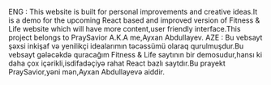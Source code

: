 ENG : This website is built for personal improvements and creative ideas.It is a demo for the upcoming React based and improved version of Fitness & Life website which will have more content,user friendly interface.This project belongs to PraySavior A.K.A me,Ayxan Abdullayev. 
AZE : Bu vebsayt şəxsi inkişaf və yenilikçi idealarımın təcəssümü olaraq qurulmuşdur.Bu vebsayt gələcəkdə quracağım Fitness & Life saytının bir demosudur,hansı ki daha çox içərikli,isdifadəçiyə rahat React bazlı saytdır.Bu prayekt PraySavior,yəni mən,Ayxan Abdullayevə aiddir.

